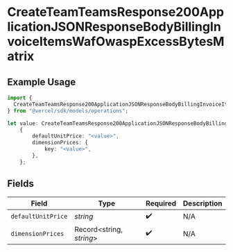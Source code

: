 # CreateTeamTeamsResponse200ApplicationJSONResponseBodyBillingInvoiceItemsWafOwaspExcessBytesMatrix

## Example Usage

```typescript
import {
  CreateTeamTeamsResponse200ApplicationJSONResponseBodyBillingInvoiceItemsWafOwaspExcessBytesMatrix,
} from "@vercel/sdk/models/operations";

let value: CreateTeamTeamsResponse200ApplicationJSONResponseBodyBillingInvoiceItemsWafOwaspExcessBytesMatrix =
    {
        defaultUnitPrice: "<value>",
        dimensionPrices: {
            key: "<value>",
        },
    };
```

## Fields

| Field                    | Type                     | Required                 | Description              |
| ------------------------ | ------------------------ | ------------------------ | ------------------------ |
| `defaultUnitPrice`       | *string*                 | :heavy_check_mark:       | N/A                      |
| `dimensionPrices`        | Record<string, *string*> | :heavy_check_mark:       | N/A                      |
